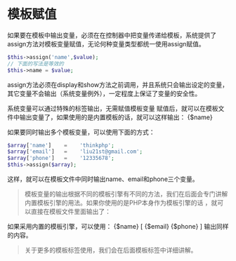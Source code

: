 # 模板赋值

如果要在模板中输出变量，必须在在控制器中把变量传递给模板，系统提供了assign方法对模板变量赋值，无论何种变量类型都统一使用assign赋值。

```php
$this->assign('name',$value);
// 下面的写法是等效的
$this->name = $value;
```

assign方法必须在display和show方法之前调用，并且系统只会输出设定的变量，其它变量不会输出（系统变量例外），一定程度上保证了变量的安全性。

系统变量可以通过特殊的标签输出，无需赋值模板变量
赋值后，就可以在模板文件中输出变量了，如果使用的是内置模板的话，就可以这样输出： {$name}

如果要同时输出多个模板变量，可以使用下面的方式：

```php
$array['name']    =    'thinkphp';
$array['email']   =    'liu21st@gmail.com';
$array['phone']   =    '12335678';
$this->assign($array);
```

这样，就可以在模板文件中同时输出name、email和phone三个变量。

>模板变量的输出根据不同的模板引擎有不同的方法，我们在后面会专门讲解内置模板引擎的用法。如果你使用的是PHP本身作为模板引擎的话 ，就可以直接在模板文件里面输出了： <?php echo $name.'['.$email.''.$phone.']';?>

如果采用内置的模板引擎，可以使用： {$name} [ {$email} {$phone} ] 输出同样的内容。

>关于更多的模板标签使用，我们会在后面模板标签中详细讲解。